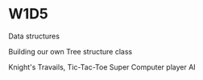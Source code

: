 # W1D5

Data structures

Building our own Tree structure class

Knight's Travails,
Tic-Tac-Toe Super Computer player AI
